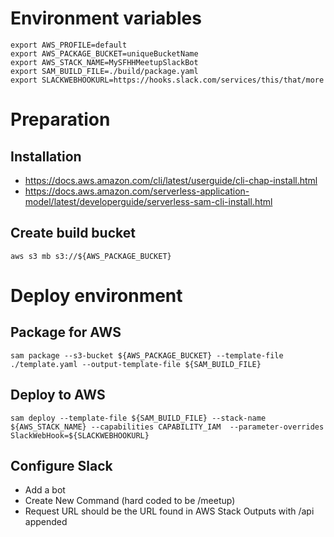 # Environment variables

```
export AWS_PROFILE=default
export AWS_PACKAGE_BUCKET=uniqueBucketName
export AWS_STACK_NAME=MySFHHMeetupSlackBot
export SAM_BUILD_FILE=./build/package.yaml
export SLACKWEBHOOKURL=https://hooks.slack.com/services/this/that/more
```

# Preparation

## Installation

* https://docs.aws.amazon.com/cli/latest/userguide/cli-chap-install.html
* https://docs.aws.amazon.com/serverless-application-model/latest/developerguide/serverless-sam-cli-install.html

## Create build bucket

```
aws s3 mb s3://${AWS_PACKAGE_BUCKET}
```

# Deploy environment

## Package for AWS

```
sam package --s3-bucket ${AWS_PACKAGE_BUCKET} --template-file ./template.yaml --output-template-file ${SAM_BUILD_FILE}
```

## Deploy to AWS

```
sam deploy --template-file ${SAM_BUILD_FILE} --stack-name ${AWS_STACK_NAME} --capabilities CAPABILITY_IAM  --parameter-overrides SlackWebHook=${SLACKWEBHOOKURL}
```

## Configure Slack

* Add a bot
* Create New Command (hard coded to be /meetup)
* Request URL should be the URL found in AWS Stack Outputs with /api appended
